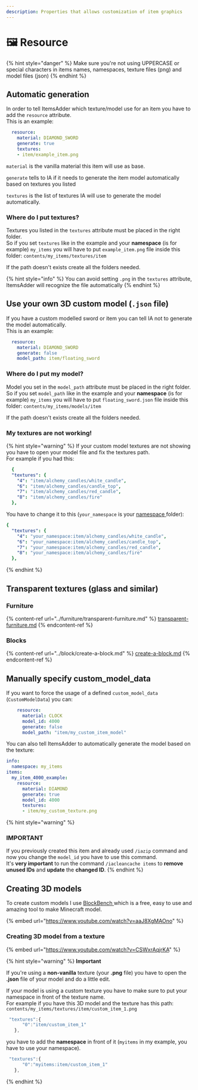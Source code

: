```yaml
---
description: Properties that allows customization of item graphics
---
```


# 🖼 Resource

{% hint style="danger" %}
Make sure you're not using UPPERCASE or special characters in items names, namespaces, texture files (png) and model files (json)
{% endhint %}

## Automatic generation

In order to tell ItemsAdder which texture/model use for an item you have to add the `resource` attribute.\
This is an example:

```yaml
  resource:
    material: DIAMOND_SWORD
    generate: true
    textures:
    - item/example_item.png
```

`material` is the vanilla material this item will use as base.

`generate` tells to IA if it needs to generate the item model automatically based on textures you listed

`textures` is the list of textures IA will use to generate the model automatically.

### Where do I put textures?

Textures you listed in the `textures` attribute must be placed in the right folder.\
So if you set `textures` like in the example and your **namespace** (is for example) `my_items` you will have to put `example_item.png`  file inside this folder: `contents/my_items/textures/item`

If the path doesn't exists create all the folders needed.

{% hint style="info" %}
You can avoid setting `.png` in the `textures` attribute, ItemsAdder will recognize the file automatically
{% endhint %}

## Use your own 3D custom model (`.json` file)

If you have a custom modelled sword or item you can tell IA not to generate the model automatically.\
This is an example:

```yaml
  resource:
    material: DIAMOND_SWORD
    generate: false
    model_path: item/floating_sword
```

### Where do I put my model?

Model you set in the `model_path` attribute must be placed in the right folder.\
So if you set `model_path` like in the example and your **namespace** (is for example) `my_items` you will have to put `floating_sword.json` file inside this folder: `contents/my_items/models/item`

If the path doesn't exists create all the folders needed.

### **My textures are not working!**

{% hint style="warning" %}
If your custom model textures are not showing you have to open your model file and fix the textures path.\
For example if you had this:

```yaml
  {
  "textures": {
    "4": "item/alchemy_candles/white_candle",
    "6": "item/alchemy_candles/candle_top",
    "7": "item/alchemy_candles/red_candle",
    "8": "item/alchemy_candles/fire"
  },
```

You have to change it to this (`your_namespace` is your [namespace ](broken-reference)folder):

```yaml
{
  "textures": {
    "4": "your_namespace:item/alchemy_candles/white_candle",
    "6": "your_namespace:item/alchemy_candles/candle_top",
    "7": "your_namespace:item/alchemy_candles/red_candle",
    "8": "your_namespace:item/alchemy_candles/fire"
  },
```
{% endhint %}

## Transparent textures (glass and similar)

### Furniture&#x20;

{% content-ref url="../furniture/transparent-furniture.md" %}
[transparent-furniture.md](../furniture/transparent-furniture.md)
{% endcontent-ref %}

### Blocks

{% content-ref url="../block/create-a-block.md" %}
[create-a-block.md](../block/create-a-block.md)
{% endcontent-ref %}

## Manually specify custom\_model\_data

If you want to force the usage of a defined `custom_model_data` (`CustomModelData`) you can:

```yaml
    resource:
      material: CLOCK
      model_id: 4000
      generate: false
      model_path: "item/my_custom_item_model"
```

You can also tell ItemsAdder to automatically generate the model based on the texture:

```yaml
info:
  namespace: my_items
items:
  my_item_4000_example:
    resource:
      material: DIAMOND
      generate: true
      model_id: 4000
      textures:
      - item/my_custom_texture.png
```

{% hint style="warning" %}
### **IMPORTANT**

If you previously created this item and already used `/iazip` command and now you change the `model_id` you have to use this command.\
It's **very important** to run the command `/iacleancache items` to **remove unused IDs** and **update** the **changed ID**.
{% endhint %}

## Creating 3D models

To create custom models I use [BlockBench ](https://blockbench.net/)which is a free, easy to use and amazing tool to make Minecraft model.

{% embed url="https://www.youtube.com/watch?v=aaJ8XgMAOno" %}

### Creating 3D model from a texture

{% embed url="https://www.youtube.com/watch?v=CSWxrAqjrKA" %}

{% hint style="warning" %}
**Important**

If you're using a **non-vanilla** texture (your **.png** file) you have to open the **.json** file of your model and do a little edit.

If your model is using a custom texture you have to make sure to put your namespace in front of the texture name.\
For example if you have this 3D model and the texture has this path: `contents/my_items/textures/item/custom_item_1.png`

```javascript
 "textures":{
      "0":"item/custom_item_1"
   },
```

you have to add the **namespace** in front of it (`myitems` in my example, you have to use your namespace).

```javascript
 "textures":{
      "0":"myitems:item/custom_item_1"
   },
```
{% endhint %}
